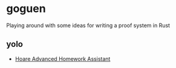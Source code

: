 # goguen
Playing around with some ideas for writing a proof system in Rust

## yolo

* [Hoare Advanced Homework Assistant](https://haha.mimuw.edu.pl/#overview)

